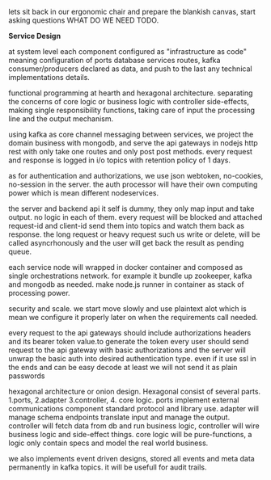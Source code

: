 
lets sit back in our ergonomic chair and prepare the blankish canvas, start asking questions 
WHAT DO WE NEED TODO.

**Service Design** 

 at system level each component configured as "infrastructure as code" meaning configuration of ports database services routes, kafka consumer/producers declared as data, and push to the last any technical implementations details.   
  
 functional programming at hearth and hexagonal architecture. separating the concerns of core logic or business logic with controller side-effects, making single responsibility functions, taking care of input the processing line and the output mechanism.  
 
 using kafka as core channel messaging between services, we project the domain business with mongodb, and serve the api gateways in nodejs http rest with only take one routes and only post post methods. every request and response is logged in i/o topics with retention policy of 1 days.  
 
 as for authentication and authorizations, we use json webtoken, no-cookies, no-session in the server. the auth processor will have their own computing power which is mean different nodeservices.   


 the server and backend api it self is dummy, they only map input and take output. no logic in each of them. every request will be blocked and attached request-id and client-id send them into topics and watch them back as response. the long request or heavy request such us write or delete, will be called asyncrhonously and the user will get back the result as pending queue.  


 each service node will wrapped in docker container and composed as single orchestrations network. for example it bundle up zookeeper, kafka and mongodb as needed. make node.js runner in container as stack of processing power.  


 security and scale. we start move slowly and use plaintext alot which is mean we configure it properly later on when the requirements call needed.   


 every request to the api gateways should include authorizations headers and its bearer token value.to generate the token every user should send request to the api gateway with basic authorizations and the server will unwrap the basic auth into desired authentication type.  even if it use ssl in the ends and can be easy decode at least we will not send it as plain passwords   


hexagonal architecture or onion design. Hexagonal consist of several parts. 1.ports, 2.adapter 3.controller, 4. core logic. ports implement external communications component standard protocol and library use. adapter will manage schema endpoints translate input and manage the output. controller will fetch data from db and run business logic, controller will wire business logic and side-effect things. core logic will be pure-functions, a logic only contain specs and model the real world business.  


we also implements event driven designs, stored all events and meta data permanently in kafka topics. it will be usefull for audit trails.  








 
 
 
 
 
 
 
